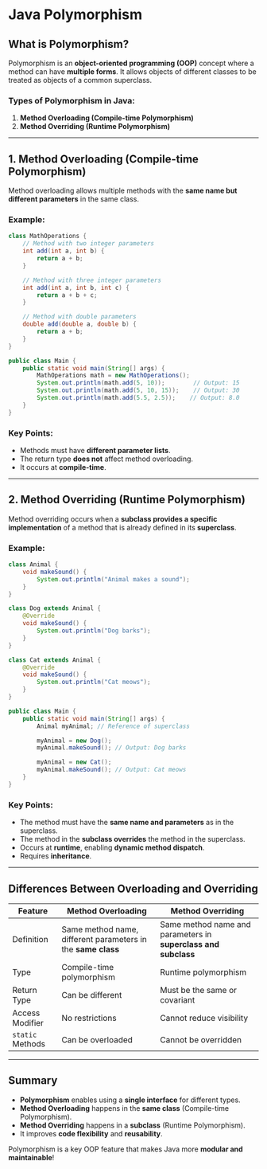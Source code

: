 # Java Polymorphism

## What is Polymorphism?

Polymorphism is an **object-oriented programming (OOP)** concept where a method can have **multiple forms**. It allows objects of different classes to be treated as objects of a common superclass.

### Types of Polymorphism in Java:

1. **Method Overloading (Compile-time Polymorphism)**
2. **Method Overriding (Runtime Polymorphism)**

---

## 1. Method Overloading (Compile-time Polymorphism)

Method overloading allows multiple methods with the **same name but different parameters** in the same class.

### Example:

```java
class MathOperations {
    // Method with two integer parameters
    int add(int a, int b) {
        return a + b;
    }

    // Method with three integer parameters
    int add(int a, int b, int c) {
        return a + b + c;
    }

    // Method with double parameters
    double add(double a, double b) {
        return a + b;
    }
}

public class Main {
    public static void main(String[] args) {
        MathOperations math = new MathOperations();
        System.out.println(math.add(5, 10));        // Output: 15
        System.out.println(math.add(5, 10, 15));    // Output: 30
        System.out.println(math.add(5.5, 2.5));    // Output: 8.0
    }
}
```

### Key Points:

- Methods must have **different parameter lists**.
- The return type **does not** affect method overloading.
- It occurs at **compile-time**.

---

## 2. Method Overriding (Runtime Polymorphism)

Method overriding occurs when a **subclass provides a specific implementation** of a method that is already defined in its **superclass**.

### Example:

```java
class Animal {
    void makeSound() {
        System.out.println("Animal makes a sound");
    }
}

class Dog extends Animal {
    @Override
    void makeSound() {
        System.out.println("Dog barks");
    }
}

class Cat extends Animal {
    @Override
    void makeSound() {
        System.out.println("Cat meows");
    }
}

public class Main {
    public static void main(String[] args) {
        Animal myAnimal; // Reference of superclass

        myAnimal = new Dog();
        myAnimal.makeSound(); // Output: Dog barks

        myAnimal = new Cat();
        myAnimal.makeSound(); // Output: Cat meows
    }
}
```

### Key Points:

- The method must have the **same name and parameters** as in the superclass.
- The method in the **subclass overrides** the method in the superclass.
- Occurs at **runtime**, enabling **dynamic method dispatch**.
- Requires **inheritance**.

---

## Differences Between Overloading and Overriding

| Feature          | Method Overloading                                           | Method Overriding                                              |
| ---------------- | ------------------------------------------------------------ | -------------------------------------------------------------- |
| Definition       | Same method name, different parameters in the **same class** | Same method name and parameters in **superclass and subclass** |
| Type             | Compile-time polymorphism                                    | Runtime polymorphism                                           |
| Return Type      | Can be different                                             | Must be the same or covariant                                  |
| Access Modifier  | No restrictions                                              | Cannot reduce visibility                                       |
| `static` Methods | Can be overloaded                                            | Cannot be overridden                                           |

---

## Summary

- **Polymorphism** enables using a **single interface** for different types.
- **Method Overloading** happens in the **same class** (Compile-time Polymorphism).
- **Method Overriding** happens in a **subclass** (Runtime Polymorphism).
- It improves **code flexibility** and **reusability**.

Polymorphism is a key OOP feature that makes Java more **modular and maintainable**!
